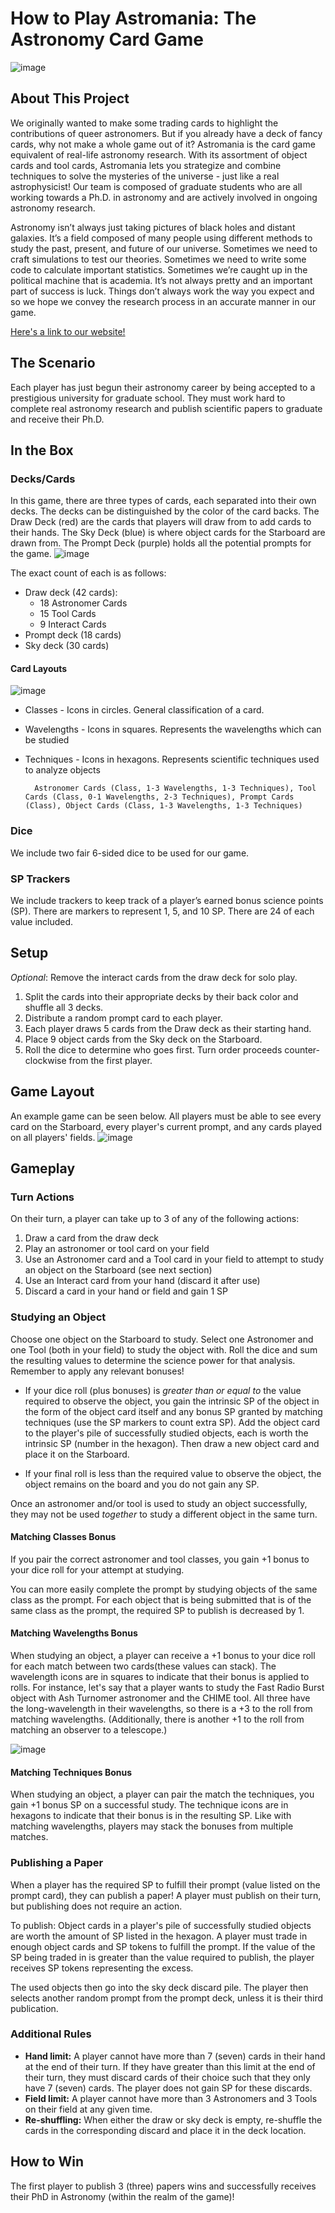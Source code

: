 # How to Play Astromania: The Astronomy Card Game
![image](./Images/logo.png)
## About This Project
We originally wanted to make some trading cards to highlight the contributions of queer astronomers. But if you already have a deck of fancy cards, why not make a whole game out of it? Astromania is the card game equivalent of real-life astronomy research. With its assortment of object cards and tool cards, Astromania lets you strategize and combine techniques to solve the mysteries of the universe - just like a real astrophysicist! Our team is composed of graduate students who are all working towards a Ph.D. in astronomy and are actively involved in ongoing astronomy research.

Astronomy isn’t always just taking pictures of black holes and distant galaxies. It’s a field composed of many people using different methods to study the past, present, and future of our universe. Sometimes we need to craft simulations to test our theories. Sometimes we need to write some code to calculate important statistics. Sometimes we’re caught up in the political machine that is academia. It’s not always pretty and an important part of success is luck. Things don’t always work the way you expect and so we hope we convey the research process in an accurate manner in our game.

[Here's a link to our website!](https://astromania-game.github.io/)

## The Scenario
Each player has just begun their astronomy career by being accepted to a prestigious university for graduate school. They must work hard to complete real astronomy research and publish scientific papers to graduate and receive their Ph.D.

## In the Box
### Decks/Cards
In this game, there are three types of cards, each separated into their own decks. The decks can be distinguished by the color of the card backs. The Draw Deck (red) are the cards that players will draw from to add cards to their hands. The Sky Deck (blue) is where object cards for the Starboard are drawn from. The Prompt Deck (purple) holds all the potential prompts for the game. 
![image](./Images/decks.png)


The exact count of each is as follows:
- Draw deck (42 cards):
  - 18  Astronomer Cards
  - 15 Tool Cards
  - 9 Interact Cards
- Prompt deck (18 cards)
- Sky deck (30 cards)

#### Card Layouts
![image](./Images/card_annotate.png)

- Classes - Icons in circles. General classification of a card.
- Wavelengths - Icons in squares. Represents the wavelengths which can be studied
- Techniques - Icons in hexagons. Represents scientific techniques used to analyze objects

        Astronomer Cards (Class, 1-3 Wavelengths, 1-3 Techniques), Tool Cards (Class, 0-1 Wavelengths, 2-3 Techniques), Prompt Cards (Class), Object Cards (Class, 1-3 Wavelengths, 1-3 Techniques)

### Dice
We include two fair 6-sided dice to be used for our game.

### SP Trackers
We include trackers to keep track of a player’s earned bonus science points (SP). There are markers to represent 1, 5, and 10 SP. There are 24 of each value included.

## Setup
*Optional*: Remove the interact cards from the draw deck for solo play.
1. Split the cards into their appropriate decks by their back color and shuffle all 3 decks.
2. Distribute a random prompt card to each player.
3. Each player draws 5 cards from the Draw deck as their starting hand.
4. Place 9 object cards from the Sky deck on the Starboard.
5. Roll the dice to determine who goes first. Turn order proceeds counter-clockwise from the first player.

## Game Layout
An example game can be seen below. All players must be able to see every card on the Starboard, every player's current prompt, and any cards played on all players' fields.
![image](./Images/setup_example.png)

## Gameplay
### Turn Actions
On their turn, a player can take up to 3 of any of the following actions:
1. Draw a card from the draw deck
2. Play an astronomer or tool card on your field
3. Use an Astronomer card and a Tool card in your field to attempt to study an object on the Starboard (see next section)
4. Use an Interact card from your hand (discard it after use)
5. Discard a card in your hand or field and gain 1 SP

### Studying an Object
Choose one object on the Starboard to study. Select one Astronomer and one Tool (both in your field) to study the object with. Roll the dice and sum the resulting values to determine the science power for that analysis. Remember to apply any relevant bonuses!

- If your dice roll (plus bonuses) is *greater than or equal to* the value required to observe the object, you gain the intrinsic SP of the object in the form of the object card itself and any bonus SP granted by matching techniques (use the SP markers to count extra SP). Add the object card to the player's pile of successfully studied objects, each is worth the intrinsic SP (number in the hexagon). Then draw a new object card and place it on the Starboard.

- If your final roll is less than the required value to observe the object, the object remains on the board and you do not gain any SP.

Once an astronomer and/or tool is used to study an object successfully, they may not be used *together* to study a different object in the same turn. 

#### Matching Classes Bonus
If you pair the correct astronomer and tool classes, you gain +1 bonus to your dice roll for your attempt at studying.

You can more easily complete the prompt by studying objects of the same class as the prompt. For each object that is being submitted that is of the same class as the prompt, the required SP to publish is decreased by 1.

#### Matching Wavelengths Bonus
When studying an object, a player can receive a +1 bonus to your dice roll for each match between two cards(these values can stack). The wavelength icons are in squares to indicate that their bonus is applied to rolls. For instance, let's say that a player wants to study the Fast Radio Burst object with Ash Turnomer astronomer and the CHIME tool. All three have the long-wavelength in their wavelengths, so there is a +3 to the roll from matching wavelengths. (Additionally, there is another +1 to the roll from matching an observer to a telescope.)

![image](./Images/triple_match.png)

#### Matching Techniques Bonus
When studying an object, a player can pair the match the techniques, you gain +1 bonus SP on a successful study. The technique icons are in hexagons to indicate that their bonus is in the resulting SP. Like with matching wavelengths, players may stack the bonuses from multiple matches. 

### Publishing a Paper
When a player has the required SP to fulfill their prompt (value listed on the prompt card), they can publish a paper! A player must publish on their turn, but publishing does not require an action.

To publish: Object cards in a player's pile of successfully studied objects are worth the amount of SP listed in the hexagon. A player must trade in enough object cards and SP tokens to fulfill the prompt. If the value of the SP being traded in is greater than the value required to publish, the player receives SP tokens representing the excess. 

The used objects then go into the sky deck discard pile. The player then selects another random prompt from the prompt deck, unless it is their third publication.

### Additional Rules
- **Hand limit:** A player cannot have more than 7 (seven) cards in their hand at the end of their turn. If they have greater than this limit at the end of their turn, they must discard cards of their choice such that they only have 7 (seven) cards. The player does not gain SP for these discards.
- **Field limit:** A player cannot have more than 3 Astronomers and 3 Tools on their field at any given time.
- **Re-shuffling:** When either the draw or sky deck is empty, re-shuffle the cards in the corresponding discard and place it in the deck location.

## How to Win
The first player to publish 3 (three) papers wins and successfully receives their PhD in Astronomy (within the realm of the game)! 
